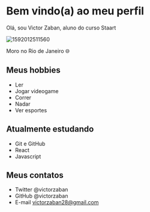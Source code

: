 # Bem vindo(a) ao meu perfil

Olá, sou Victor Zaban, aluno do curso Staart

![1592012511560](https://user-images.githubusercontent.com/106105454/175099940-38d69b6f-80ca-4d2c-8e33-bd515c7b575d.jpg)

Moro no Rio de Janeiro 🌐 

## Meus hobbies 

- Ler
- Jogar videogame
- Correr
- Nadar
- Ver esportes

## Atualmente estudando 

- Git e GitHub
- React
- Javascript

## Meus contatos

- Twitter @victorzaban
- GitHub @victorzaban
- E-mail victorzaban28@gmail.com
